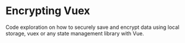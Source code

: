 # Encrypting Vuex

Code exploration on how to securely save and encrypt data using local storage, vuex or any state management library with Vue.
